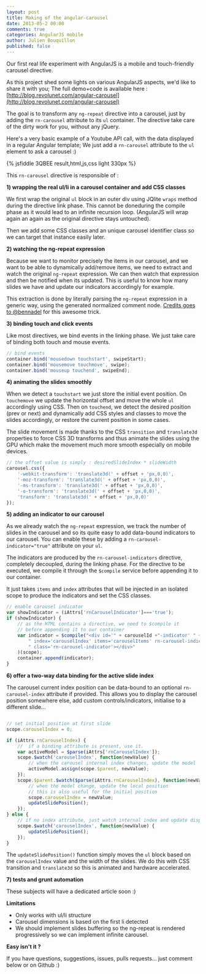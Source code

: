 ```yaml
---
layout: post
title: Making of the angular-carousel
date: 2013-05-2 00:00
comments: true
categories: AngularJS mobile
author: Julien Bouquillon
published: false
---
```


Our first real life experiment with AngularJS is a mobile and touch-friendly carousel directive.

As this project shed some lights on various AngularJS aspects, we'd like to share it with you;
The full demo+code is available here : [http://blog.revolunet.com/angular-carousel](http://blog.revolunet.com/angular-carousel)

The goal is to transform any `ng-repeat` directive into a carousel, just by adding the `rn-carousel` attribute to its `ul` container. The directive take care of the dirty work for you, without any jQuery.

Here's a very basic example of a Youtube API call, with the data displayed in a regular Angular template; We just add a `rn-carousel` attribute to the `ul` element to ask a carousel :)

{% jsfiddle 3QBEE result,html,js,css light 330px %}

This `rn-carousel` directive is responsible of :

**1) wrapping the real ul/li in a carousel container and add CSS classes**

We first wrap the original `ul` block in an outer div using JQlite `wraps` method during the directive link phase. This cannot be doneduring the compile phase as it would lead to an infinite recursion loop. (AngularJS will wrap again an again as the original directive stays untouched).

Then we add some CSS classes and an unique carousel identifier class so we can target that instance easily later.


**2) watching the ng-repeat expression**

Because we want to monitor precisely the items in our carousel, and we want to be able to dynamically add/remove items, we need to extract and watch the original `ng-repeat` expression. We can then watch that expression and then be notified when its updated. This is useful to know how many slides we have and update our indicators accordingly for example.

This extraction is done by literally parsing the `ng-repeat` expression in a generic way, using the generated normalized comment node. [Credits goes to @bennadel](http://www.bennadel.com/blog/2457-Accessing-scope-On-The-DOM-Using-AngularJS.htm) for this awesome trick.

**3) binding touch and click events**

Like most directives, we bind events in the linking phase. We just take care of binding both touch and mouse events.

```js
// bind events
container.bind('mousedown touchstart', swipeStart);
container.bind('mousemove touchmove', swipe);
container.bind('mouseup touchend', swipeEnd);
```

**4) animating the slides smoothly**

When we detect a `touchstart` we just store the initial event position. On `touchemove` we update the horizontal offset and move the whole `ul` accordingly using CSS. Then on `touchend`, we detect the desired position (prev or next) and dynamically add CSS styles and classes to move the slides accordingly, or restore the current position in some cases.

The slide movement is made thanks to the CSS `transition` and `translate3d` properties to force CSS 3D transforms and thus animate the slides using the GPU which make the movement much more smooth especially on mobile devices.

```js
// the offset value is simply : desiredSlideIndex * slideWidth
carousel.css({
    '-webkit-transform': 'translate3d(' + offset + 'px,0,0)',
    '-moz-transform': 'translate3d(' + offset + 'px,0,0)',
    '-ms-transform': 'translate3d(' + offset + 'px,0,0)',
    '-o-transform': 'translate3d(' + offset + 'px,0,0)',
    'transform': 'translate3d(' + offset + 'px,0,0)'
});
```

**5) adding an indicator to our carousel**

As we already watch the `ng-repeat` expression, we track the number of slides in the carousel and so its quite easy to add data-bound indicators to our carousel. You can enable these by adding a `rn-carousel-indicator="true"` attribute on your `ul`.

The indicators are produced by the `rn-carousel-indicators` directive, completely decoupled, during the linking phase. For the directive to be executed, we compile it through the `$compile` service before appending it to our container.

It just takes `items` and `index` attributes that will be injected in an isolated scope to produce the indicators and set the CSS classes.

```js
// enable carousel indicator
var showIndicator = (iAttrs['rnCarouselIndicator']==='true');
if (showIndicator) {
    // as the HTML contains a directive, we need to $compile it
    // before appending it to our container
    var indicator = $compile("<div id='" + carouselId +"-indicator' " + 
        " index='carouselIndex' items='carouselItems' rn-carousel-indicators " +
        " class='rn-carousel-indicator'></div>"
    )(scope);
    container.append(indicator);
}
```
**6) offer a two-way data binding for the active slide index**

The carousel current index position can be data-bound to an optional `rn-carousel-index` attribute if provided. This allows you to display the carousel position somewhere else, add custom controls/indicators, initialise to a different slide...

```js

// set initial position at first slide
scope.carouselIndex = 0;

if (iAttrs.rnCarouselIndex) {
    //  if a binding attribute is present, use it.
    var activeModel = $parse(iAttrs['rnCarouselIndex']);
    scope.$watch('carouselIndex', function(newValue) {
        // when the carousel internal index changes, update the model
        activeModel.assign(scope.$parent, newValue);
    });
    scope.$parent.$watch($parse(iAttrs.rnCarouselIndex), function(newValue) {
        // when the model change, update the local position
        // this is also useful for the initial position
        scope.carouselIndex = newValue;
        updateSlidePosition();
    });
} else {
    // if no index attribute, just watch internal index and update display
    scope.$watch('carouselIndex', function(newValue) {
        updateSlidePosition();
    });
}
```

The `updateSlidePosition()` function simply moves the `ul` block based on the `carouselIndex` value and the width of the slides. We do this with CSS transition and `translate3d` so this is animated and hardware accelerated.

**7) tests and grunt automation**

These subjects will have a dedicated article soon :)

**Limitations**

 - Only works with ul/li structure
 - Carousel dimensions is based on the first li detected
 - We should implement slides buffering so the ng-repeat is rendered progressively so we can implement infinite carousel.



**Easy isn't it ?**

If you have questions, suggestions, issues, pulls requests... just comment below or on Github :)




